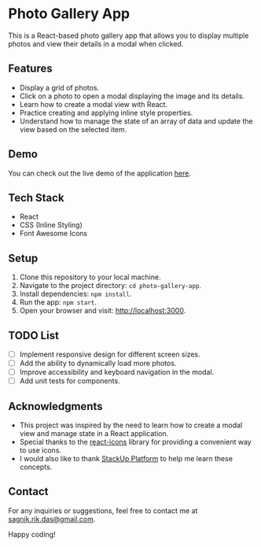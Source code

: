 # Photo Gallery App

This is a React-based photo gallery app that allows you to display multiple photos and view their details in a modal when clicked.

## Features

- Display a grid of photos.
- Click on a photo to open a modal displaying the image and its details.
- Learn how to create a modal view with React.
- Practice creating and applying inline style properties.
- Understand how to manage the state of an array of data and update the view based on the selected item.

## Demo

You can check out the live demo of the application [here](https://photo-gallery-sagnik.netlify.app/).

## Tech Stack

- React
- CSS (Inline Styling)
- Font Awesome Icons

## Setup

1. Clone this repository to your local machine.
2. Navigate to the project directory: `cd photo-gallery-app`.
3. Install dependencies: `npm install`.
4. Run the app: `npm start`.
5. Open your browser and visit: [http://localhost:3000](http://localhost:3000).

## TODO List

- [ ] Implement responsive design for different screen sizes.
- [ ] Add the ability to dynamically load more photos.
- [ ] Improve accessibility and keyboard navigation in the modal.
- [ ] Add unit tests for components.

## Acknowledgments

- This project was inspired by the need to learn how to create a modal view and manage state in a React application.
- Special thanks to the [react-icons](https://react-icons.github.io/react-icons/) library for providing a convenient way to use icons.
- I would also like to thank [StackUp Platform](https://app.stackup.dev/dashboard) to help me learn these concepts.

## Contact

For any inquiries or suggestions, feel free to contact me at [sagnik.rik.das@gmail.com](mailto:sagnik.rik.das@gmail.com).

Happy coding!
